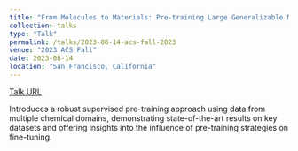 ```yaml
---
title: "From Molecules to Materials: Pre-training Large Generalizable Models for Atomic Property Prediction"
collection: talks
type: "Talk"
permalink: /talks/2023-08-14-acs-fall-2023
venue: "2023 ACS Fall"
date: 2023-08-14
location: "San Francisco, California"
---
```


[Talk URL](https://youtu.be/YI3kFfZjP3g)

Introduces a robust supervised pre-training approach using data from multiple chemical domains, demonstrating state-of-the-art results on key datasets and offering insights into the influence of pre-training strategies on fine-tuning.
